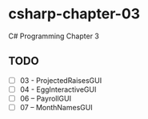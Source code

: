 # csharp-chapter-03
C# Programming Chapter 3

## TODO
- [ ] 03 - ProjectedRaisesGUI
- [ ] 04 - EggInteractiveGUI
- [ ] 06 – PayrollGUI
- [ ] 07 – MonthNamesGUI
